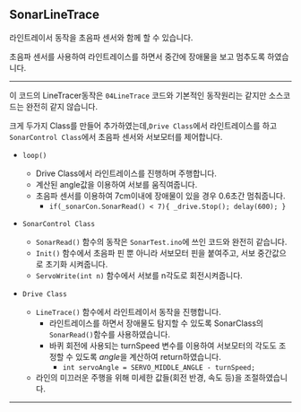 SonarLineTrace
----

라인트레이서 동작을 초음파 센서와 함께 할 수 있습니다.

초음파 센서를 사용하여 라인트레이스를 하면서 중간에 장애물을 보고 멈추도록 하였습니다.

***
이 코드의 LineTracer동작은 `04LineTrace` 코드와 기본적인 동작원리는 같지만 소스코드는 완전히 같지 않습니다.

크게 두가지 Class를 만들어 추가하였는데,`Drive Class`에서 라인트레이스를 하고 `SonarControl Class`에서 초음파 센서와 서보모터를 제어합니다.

- `loop()`
  - Drive Class에서 라인트레이스를 진행하며 주행합니다.
  - 계산된 angle값을 이용하여 서보를 움직여줍니다. 
  - 초음파 센서를 이용하여 7cm이내에 장애물이 있을 경우 0.6초간 멈춰줍니다.
    -  `
 if(_sonarCon.SonarRead() < 7){
   _drive.Stop();
   delay(600);
  } `

- `SonarControl Class`
  - `SonarRead()` 함수의 동작은 `SonarTest.ino`에 쓰인 코드와 완전히 같습니다.
  - `Init()` 함수에서 초음파 핀 뿐 아니라 서보모터 핀을 붙여주고, 서보 중간값으로 초기화 시켜줍니다.
  - `ServoWrite(int n)` 함수에서 서보를 n각도로 회전시켜줍니다.
- `Drive Class`
  - `LineTrace()` 함수에서 라인트레이서 동작을 진행합니다.  
    - 라인트레이스를 하면서 장애물도 탐지할 수 있도록 SonarClass의 `SonarRead()`함수를 사용하였습니다.
    - 바퀴 회전에 사용되는 turnSpeed 변수를 이용하여 서보모터의 각도도 조정할 수 있도록 *angle*을 계산하여 return하였습니다.
      - `int servoAngle = SERVO_MIDDLE_ANGLE - turnSpeed;`
  - 라인의 미끄러운 주행을 위해 미세한 값들(회전 반경, 속도 등)을 조절하였습니다.  
  
***
